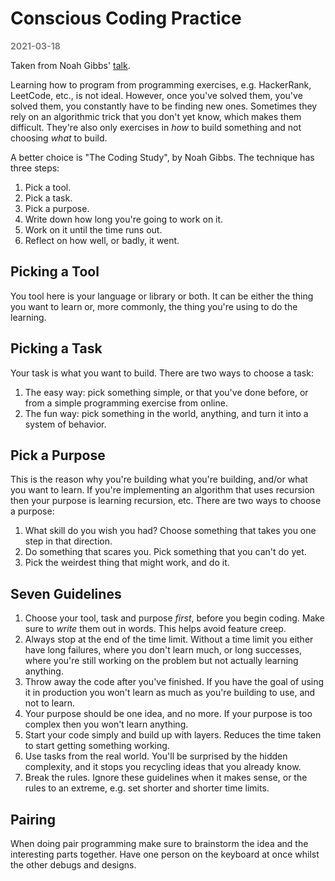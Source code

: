 # Conscious Coding Practice

**<span style="color:grey">2021-03-18</span>**

Taken from Noah Gibbs' [talk](https://www.youtube.com/watch?v=NF4rHCUElVI).

Learning how to program from programming exercises, e.g. HackerRank, LeetCode, etc., is not ideal. However, once you've solved them, you've solved them, you constantly have to be finding new ones. Sometimes they rely on an algorithmic trick that you don't yet know, which makes them difficult. They're also only exercises in *how* to build something and not choosing *what* to build.

A better choice is "The Coding Study", by Noah Gibbs. The technique has three steps:

1. Pick a tool.
2. Pick a task.
3. Pick a purpose.
4. Write down how long you're going to work on it.
5. Work on it until the time runs out.
6. Reflect on how well, or badly, it went.

## Picking a Tool

You tool here is your language or library or both. It can be either the thing you want to learn or, more commonly, the thing you're using to do the learning.

## Picking a Task

Your task is what you want to build. There are two ways to choose a task:

1. The easy way: pick something simple, or that you've done before, or from a simple programming exercise from online.
2. The fun way: pick something in the world, anything, and turn it into a system of behavior.

## Pick a Purpose

This is the reason why you're building what you're building, and/or what you want to learn. If you're implementing an algorithm that uses recursion then your purpose is learning recursion, etc. There are two ways to choose a purpose:

1. What skill do you wish you had? Choose something that takes you one step in that direction.
2. Do something that scares you. Pick something that you can't do yet.
3. Pick the weirdest thing that might work, and do it.

## Seven Guidelines

1. Choose your tool, task and purpose *first*, before you begin coding. Make sure to *write* them out in words. This helps avoid feature creep.
2. Always stop at the end of the time limit. Without a time limit you either have long failures, where you don't learn much, or long successes, where you're still working on the problem but not actually learning anything.
3. Throw away the code after you've finished. If you have the goal of using it in production you won't learn as much as you're building to use, and not to learn.
4. Your purpose should be one idea, and no more. If your purpose is too complex then you won't learn anything.
5. Start your code simply and build up with layers. Reduces the time taken to start getting something working.
6. Use tasks from the real world. You'll be surprised by the hidden complexity, and it stops you recycling ideas that you already know.
7. Break the rules. Ignore these guidelines when it makes sense, or the rules to an extreme, e.g. set shorter and shorter time limits.

## Pairing

When doing pair programming make sure to brainstorm the idea and the interesting parts together. Have one person on the keyboard at once whilst the other debugs and designs.
